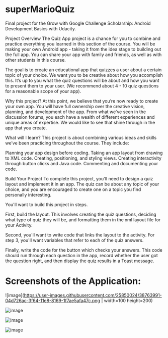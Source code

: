 # superMarioQuiz
Final project for the Grow with Google Challenge Scholarship: Android Development Basics with Udacity.

Project Overview
The Quiz App project is a chance for you to combine and practice everything you learned in this section of the course. You will be making your own Android app - taking it from the idea stage to building out the full app. You can share your app with family and friends, as well as with other students in this course.

The goal is to create an educational app that quizzes a user about a certain topic of your choice. We want you to be creative about how you accomplish this. It’s up to you what the quiz questions will be about and how you want to present them to your user. (We recommend about 4 - 10 quiz questions for a reasonable scope of your app).

Why this project?
At this point, we believe that you’re now ready to create your own app. You will have full ownership over the creative vision, planning, and development of the app. From what we’ve seen in the discussion forums, you each have a wealth of different experiences and unique areas of expertise. We would like to see that shine through in the app that you create.

What will I learn?
This project is about combining various ideas and skills we’ve been practicing throughout the course. They include:

Planning your app design before coding.
Taking an app layout from drawing to XML code.
Creating, positioning, and styling views.
Creating interactivity through button clicks and Java code.
Commenting and documenting your code.

Build Your Project
To complete this project, you'll need to design a quiz layout and implement it in an app. The quiz can be about any topic of your choice, and you are encouraged to create one on a topic you find personally interesting.

You'll want to build this project in steps.

First, build the layout. This involves creating the quiz questions, deciding what type of quiz they will be, and formatting them in the xml layout file for your Activity.

Second, you'll want to write code that links the layout to the activity. For step 3, you'll want variables that refer to each of the quiz answers.

Finally, write the code for the button which checks your answers. This code should run through each question in the app, record whether the user got the question right, and then display the quiz results in a Toast message.

# Screenshots of the Application:

![image](https://user-images.githubusercontent.com/25850024/38763991-04d726ac-3f64-11e8-8169-1f7ae5afa47c.png | width=100 height=200)

![image](https://user-images.githubusercontent.com/25850024/38763998-1985ee4e-3f64-11e8-9f73-ed794c4cf07a.png)

![image](https://user-images.githubusercontent.com/25850024/38763999-24437c66-3f64-11e8-89aa-90abba74abd6.png)

![image](https://user-images.githubusercontent.com/25850024/38764002-2c6fb9ae-3f64-11e8-943c-aa1339951dd0.png)

